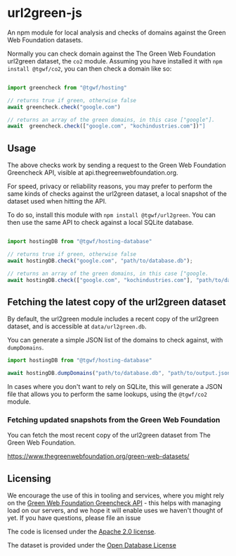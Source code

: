 # url2green-js

An npm module for local analysis and checks of domains against the Green Web Foundation datasets.

Normally you can check domain against the The Green Web Foundation url2green dataset, the `co2` module. Assuming you have installed it with `npm install @tgwf/co2`, you can then check a domain like so:


```js

import greencheck from "@tgwf/hosting"

// returns true if green, otherwise false
await greencheck.check("google.com")

// returns an array of the green domains, in this case ["google"].
await  greencheck.check(["google.com", "kochindustries.com"])"]
```

## Usage

The above checks work by sending a request to the Green Web Foundation Greencheck API, visible at api.thegreenwebfoundation.org.

For speed, privacy or reliability reasons, you may prefer to perform the same kinds of checks against the url2green dataset, a local snapshot of the dataset used when hitting the API.

To do so, install this module with `npm install @tgwf/url2green`. You can then use the same API to check against a local SQLite database.


```js

import hostingDB from "@tgwf/hosting-database"

// returns true if green, otherwise false
await hostingDB.check("google.com", "path/to/database.db");

// returns an array of the green domains, in this case ["google.
await hostingDB.check(["google.com", "kochindustries.com"], "path/to/database.db");
```

## Fetching the latest copy of the url2green dataset

By default, the url2green module includes a recent copy of the url2green dataset, and is accessible at `data/url2green.db`.

You can generate a simple JSON list of the domains to check against, with `dumpDomains`.


```js
import hostingDB from "@tgwf/hosting-database"

await hostingDB.dumpDomains("path/to/database.db", "path/to/output.json");
```

In cases where you don't want to rely on SQLite, this will generate a JSON file that allows you to perform the same lookups, using the `@tgwf/co2` module.


### Fetching updated snapshots from the Green Web Foundation

You can fetch the most recent copy of the url2green dataset from The Green Web Foundation.

https://www.thegreenwebfoundation.org/green-web-datasets/


## Licensing

We encourage the use of this in tooling and services, where you might rely on the [Green Web Foundation Greencheck API][api] - this helps with managing load on our servers, and we hope it will enable uses we haven't thought of yet. If you have questions, please file an issue

The code is licensed under the [Apache 2.0 license][apache-2.0].

The dataset is provided under the [Open Database License][odbl]

[api]: https://.thegreenwebfoundation.org/
[apache-2.0]: https://www.apache.org/licenses/LICENSE-2.0.html
[odbl]: https://opendatacommons.org/licenses/odbl/summary/index.html


